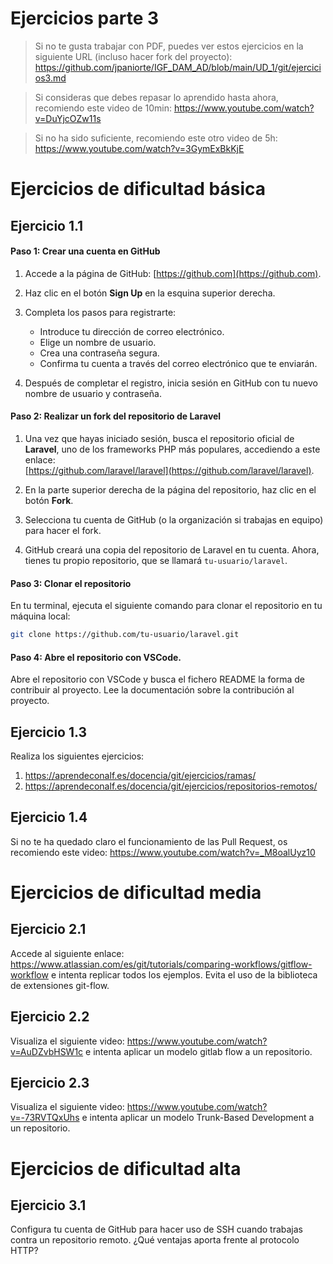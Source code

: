 # Ejercicios parte 3

> Si no te gusta trabajar con PDF, puedes ver estos ejercicios en la siguiente URL (incluso hacer fork del proyecto): https://github.com/jpaniorte/IGF_DAM_AD/blob/main/UD_1/git/ejercicios3.md

> Si consideras que debes repasar lo aprendido hasta ahora, recomiendo este video de 10min: https://www.youtube.com/watch?v=DuYjcOZw11s

> Si no ha sido suficiente, recomiendo este otro video de 5h: https://www.youtube.com/watch?v=3GymExBkKjE

# Ejercicios de dificultad básica

## Ejercicio 1.1

#### Paso 1: Crear una cuenta en GitHub
1. Accede a la página de GitHub: [https://github.com](https://github.com).
2. Haz clic en el botón **Sign Up** en la esquina superior derecha.
3. Completa los pasos para registrarte:
   - Introduce tu dirección de correo electrónico.
   - Elige un nombre de usuario.
   - Crea una contraseña segura.
   - Confirma tu cuenta a través del correo electrónico que te enviarán.
   
4. Después de completar el registro, inicia sesión en GitHub con tu nuevo nombre de usuario y contraseña.

#### Paso 2: Realizar un fork del repositorio de Laravel
1. Una vez que hayas iniciado sesión, busca el repositorio oficial de **Laravel**, uno de los frameworks PHP más populares, accediendo a este enlace:  
   [https://github.com/laravel/laravel](https://github.com/laravel/laravel).

2. En la parte superior derecha de la página del repositorio, haz clic en el botón **Fork**.

3. Selecciona tu cuenta de GitHub (o la organización si trabajas en equipo) para hacer el fork.

4. GitHub creará una copia del repositorio de Laravel en tu cuenta. Ahora, tienes tu propio repositorio, que se llamará `tu-usuario/laravel`.

#### Paso 3: Clonar el repositorio
   
En tu terminal, ejecuta el siguiente comando para clonar el repositorio en tu máquina local:
   ```bash
   git clone https://github.com/tu-usuario/laravel.git
   ```

#### Paso 4: Abre el repositorio con VSCode.

Abre el repositorio con VSCode y busca el fichero README la forma de contribuir al proyecto. Lee la documentación sobre la contribución al proyecto.


## Ejercicio 1.3

Realiza los siguientes ejercicios: 

1. https://aprendeconalf.es/docencia/git/ejercicios/ramas/
2. https://aprendeconalf.es/docencia/git/ejercicios/repositorios-remotos/

## Ejercicio 1.4

Si no te ha quedado claro el funcionamiento de las Pull Request, os recomiendo este video: https://www.youtube.com/watch?v=_M8oalUyz10

# Ejercicios de dificultad media

## Ejercicio 2.1

Accede al siguiente enlace: https://www.atlassian.com/es/git/tutorials/comparing-workflows/gitflow-workflow e intenta replicar todos los ejemplos. Evita el uso de la biblioteca de extensiones git-flow.

## Ejercicio 2.2

Visualiza el siguiente video: https://www.youtube.com/watch?v=AuDZvbHSW1c e intenta aplicar un modelo gitlab flow a un repositorio.

## Ejercicio 2.3

Visualiza el siguiente video: https://www.youtube.com/watch?v=-73RVTQxUhs e intenta aplicar un modelo Trunk-Based Development a un repositorio.

# Ejercicios de dificultad alta

## Ejercicio 3.1

Configura tu cuenta de GitHub para hacer uso de SSH cuando trabajas contra un repositorio remoto. ¿Qué ventajas aporta frente al protocolo HTTP?